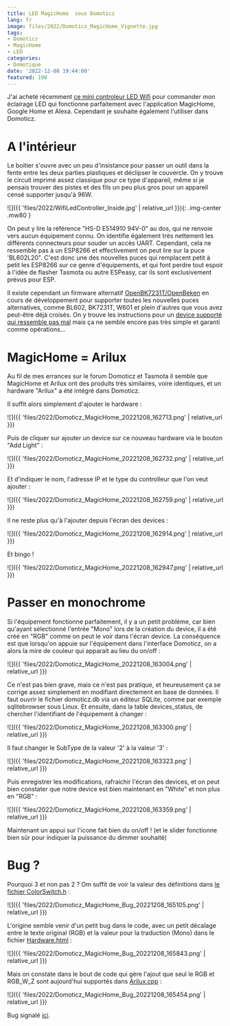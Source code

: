 ```yaml
---
title: LED MagicHome  sous Domoticz
lang: fr
image: files/2022/Domoticz_MagicHome_Vignette.jpg
tags:
- Domoticz
- MagicHome
- LED
categories:
- Domotique
date: '2022-12-08 19:44:00'
featured: 190
---
```


J'ai acheté récemment [ce mini controleur LED Wifi](https://fr.aliexpress.com/item/1005003605999234.html?spm=a2g0o.order_list.order_list_main.10.21ef5e5biZmB4B&gatewayAdapt=glo2fra) pour commander mon éclairage LED qui fonctionne parfaitement avec l'application MagicHome, Google Home et Alexa. Cependant je souhaite également l'utiliser dans Domoticz.

# A l'intérieur
Le boitier s'ouvre avec un peu d'insistance pour passer un outil dans la fente entre les deux parties plastiques et déclipser le couvercle. On y trouve le circuit imprimé assez classique pour ce type d'appareil, même si je pensais trouver des pistes et des fils un peu plus gros pour un appareil censé supporter jusqu'à 96W.

![]({{ 'files/2022/WifiLedController_Inside.jpg' | relative_url }}){: .img-center .mw80 }

On peut y lire la référence "HS-D E514910 94V-0" au dos, qui ne renvoie vers aucun équipement connu. On identifie également très nettement les différents connecteurs pour souder un accès UART. Cependant, cela ne ressemble pas à un ESP8266 et effectivement on peut lire sur la puce 'BL602L20". C'est donc une des nouvelles puces qui remplacent petit à petit les ESP8266 sur ce genre d'équipements, et qui font perdre tout espoir à l'idée de flasher Tasmota ou autre ESPeasy, car ils sont exclusivement prévus pour ESP. 

Il existe cependant un firmware alternatif [OpenBK7231T/OpenBeken](https://github.com/openshwprojects/OpenBK7231T_App) en cours de développement pour supporter toutes les nouvelles puces alternatives, comme BL602, BK7231T, W601 et plein d'autres que vous avez peut-être  déjà croisés. On y trouve les instructions pour un [device supporté qui ressemble pas mal](https://www.elektroda.com/rtvforum/topic3889041.html#19999397) mais ça ne semble encore pas très simple et garanti comme opérations...

# MagicHome = Arilux
Au fil de mes errances sur le forum Domoticz et Tasmota il semble que MagicHome et Arilux ont des produits très similaires, voire identiques, et un hardware "Arilux" a été intégré dans Domoticz. 

Il suffit alors simplement d'ajouter le hardware :

![]({{ 'files/2022/Domoticz_MagicHome_20221208_162713.png' | relative_url }})

Puis de cliquer sur ajouter un device sur ce nouveau hardware via le bouton "Add Light" :

![]({{ 'files/2022/Domoticz_MagicHome_20221208_162732.png' | relative_url }})


Et d'indiquer le nom, l'adresse IP et le type du controlleur que l'on veut ajouter :

![]({{ 'files/2022/Domoticz_MagicHome_20221208_162759.png' | relative_url }})

Il ne reste plus qu'à l'ajouter depuis l'écran des devices :

![]({{ 'files/2022/Domoticz_MagicHome_20221208_162914.png' | relative_url }})

Et bingo !

![]({{ 'files/2022/Domoticz_MagicHome_20221208_162947.png' | relative_url }})



# Passer en monochrome

Si l'équipement fonctionne parfaitement, il y a un petit problème, car bien qu'ayant sélectionné l'entrée "Mono" lors de la création du device, il a été créé en "RGB" comme on peut le voir dans l'écran device. La conséquence est que lorsqu'on appuie sur l'équipement dans l'interface Domoticz, on a alors la mire de couleur qui apparait au lieu du on/off :

![]({{ 'files/2022/Domoticz_MagicHome_20221208_163004.png' | relative_url }})

Ce n'est pas bien grave, mais ce n'est pas pratique, et heureusement ça se corrige assez simplement en modifiant directement en base de données. Il faut ouvrir le fichier domoticz.db via un éditeur SQLite, comme par exemple sqlitebrowser sous Linux. Et ensuite, dans la table devices_status, de chercher l'identifiant de l'équipement à changer :

![]({{ 'files/2022/Domoticz_MagicHome_20221208_163300.png' | relative_url }})

Il faut changer le SubType de la valeur '2' à la valeur '3' :

![]({{ 'files/2022/Domoticz_MagicHome_20221208_163323.png' | relative_url }})

Puis enregistrer les modifications, rafraichir l'écran des devices, et on peut bien constater que notre device est bien maintenant en "White" et non plus en "RGB" :

![]({{ 'files/2022/Domoticz_MagicHome_20221208_163359.png' | relative_url }})

Maintenant un appui sur l'icone fait bien du on/off ! (et le slider fonctionne bien sûr pour indiquer la puissance du dimmer souhaité)


# Bug ?

Pourquoi 3 et non pas 2 ?   Om suffit de voir la valeur des définitions dans [le fichier ColorSwitch.h](https://github.com/domoticz/domoticz/blob/da57df49b5f1d8bbd364b78c2b4ff5f33ce7acf8/hardware/ColorSwitch.h#L10) :

![]({{ 'files/2022/Domoticz_MagicHome_Bug_20221208_165105.png' | relative_url }})


L'origine semble venir d'un petit bug dans le code, avec un petit décalage entre le texte original (RGB) et la valeur pour la traduction (Mono) dans le fichier [Hardware.html](https://github.com/domoticz/domoticz/blob/f64304efb7c74a7f37f237a06c16c8a5544a14f7/www/app/hardware/Hardware.html#L1622) :

![]({{ 'files/2022/Domoticz_MagicHome_Bug_20221208_165843.png' | relative_url }})

Mais on constate dans le bout de code qui gère l'ajout que seul le RGB et RGB_W_Z sont aujourd'hui supportés dans [Arilux.cpp](https://github.com/domoticz/domoticz/blob/23cc0035332ffdefd3478a4d7ced035c1b36f0f0/hardware/Arilux.cpp#L225) :

![]({{ 'files/2022/Domoticz_MagicHome_Bug_20221208_165454.png' | relative_url }})

Bug signalé [ici](https://github.com/domoticz/domoticz/issues/5448).
